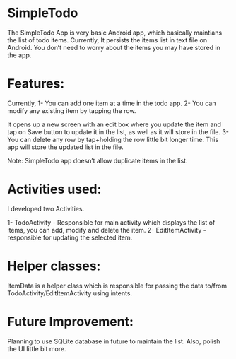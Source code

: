 SimpleTodo
==========

The SimpleTodo App is very basic Android app, which basically maintians the list of todo items. Currently, 
It persists the items list in text file on Android. You don’t need to worry about the items you may have stored in the app.

Features:
=========

Currently, 
1- You can add one item at a time in the todo app. 
2- You can modify any existing item by tapping the row. 

It opens up a new screen with an edit box where you update the item and tap on Save button to update it in the list, 
as well as it will store in the file. 3- You can delete any row by tap+holding the row little bit longer time. 
This app will store the updated list in the file.

Note: SimpleTodo app doesn’t allow duplicate items in the list.

Activities used:
================

I developed two Activities. 

1- TodoActivity - Responsible for main activity which displays the list of items, you can add, modify and delete the item. 
2- EditItemActivity - responsible for updating the selected item.

Helper classes:
===============
ItemData is a helper class which is responsible for passing the data to/from TodoActivity/EditItemActivity using intents.

Future Improvement:
===================
Planning to use SQLite database in future to maintain the list. Also, polish the UI little bit more.
